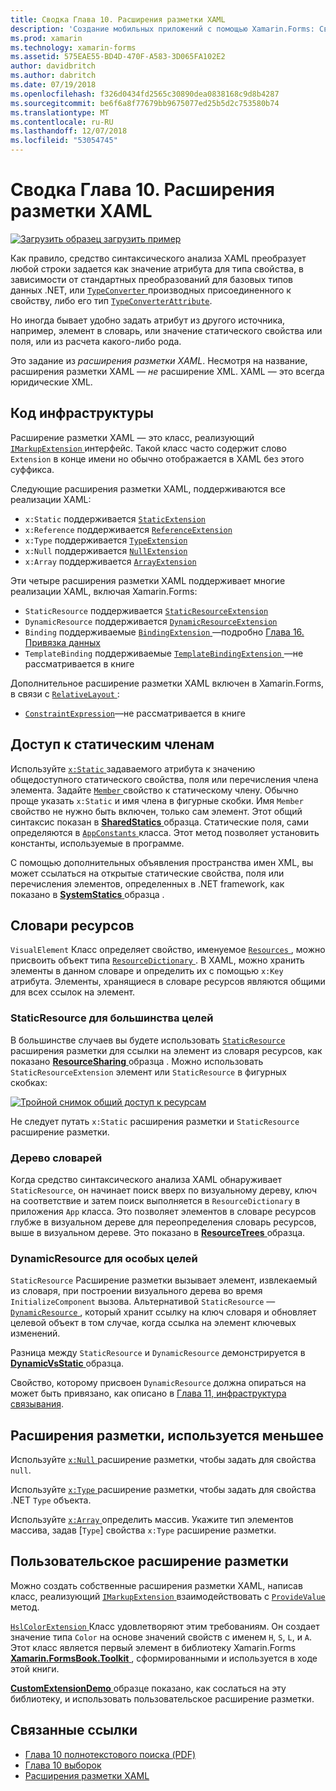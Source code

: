 ```yaml
---
title: Сводка Глава 10. Расширения разметки XAML
description: 'Создание мобильных приложений с помощью Xamarin.Forms: Сводка Глава 10. Расширения разметки XAML'
ms.prod: xamarin
ms.technology: xamarin-forms
ms.assetid: 575EAE55-BD4D-470F-A583-3D065FA102E2
author: davidbritch
ms.author: dabritch
ms.date: 07/19/2018
ms.openlocfilehash: f326d0434fd2565c30890dea0838168c9d8b4287
ms.sourcegitcommit: be6f6a8f77679bb9675077ed25b5d2c753580b74
ms.translationtype: MT
ms.contentlocale: ru-RU
ms.lasthandoff: 12/07/2018
ms.locfileid: "53054745"
---
```

# <a name="summary-of-chapter-10-xaml-markup-extensions"></a>Сводка Глава 10. Расширения разметки XAML

[![Загрузить образец](~/media/shared/download.png) загрузить пример](https://github.com/xamarin/xamarin-forms-book-samples/tree/master/Chapter10)

Как правило, средство синтаксического анализа XAML преобразует любой строки задается как значение атрибута для типа свойства, в зависимости от стандартных преобразований для базовых типов данных .NET, или [ `TypeConverter` ](xref:Xamarin.Forms.TypeConverter) производных присоединенного к свойству, либо его тип [`TypeConverterAttribute`](xref:Xamarin.Forms.TypeConverterAttribute).

Но иногда бывает удобно задать атрибут из другого источника, например, элемент в словарь, или значение статического свойства или поля, или из расчета какого-либо рода.

Это задание из *расширения разметки XAML*. Несмотря на название, расширения разметки XAML — *не* расширение XML. XAML — это всегда юридические XML.

## <a name="the-code-infrastructure"></a>Код инфраструктуры

Расширение разметки XAML — это класс, реализующий [ `IMarkupExtension` ](xref:Xamarin.Forms.Xaml.IMarkupExtension) интерфейс. Такой класс часто содержит слово `Extension` в конце имени но обычно отображается в XAML без этого суффикса.

Следующие расширения разметки XAML, поддерживаются все реализации XAML:

- `x:Static` поддерживается [`StaticExtension`](xref:Xamarin.Forms.Xaml.StaticExtension)
- `x:Reference` поддерживается [`ReferenceExtension`](xref:Xamarin.Forms.Xaml.ReferenceExtension)
- `x:Type` поддерживается [`TypeExtension`](xref:Xamarin.Forms.Xaml.TypeExtension)
- `x:Null` поддерживается [`NullExtension`](xref:Xamarin.Forms.Xaml.NullExtension)
- `x:Array` поддерживается [`ArrayExtension`](xref:Xamarin.Forms.Xaml.ArrayExtension)

Эти четыре расширения разметки XAML поддерживает многие реализации XAML, включая Xamarin.Forms:

- `StaticResource` поддерживается [`StaticResourceExtension`](xref:Xamarin.Forms.Xaml.StaticResourceExtension)
- `DynamicResource` поддерживается [`DynamicResourceExtension`](xref:Xamarin.Forms.Xaml.DynamicResourceExtension)
- `Binding` поддерживаемые [ `BindingExtension` ](xref:Xamarin.Forms.Xaml.BindingExtension) &mdash;подробно [Глава 16. Привязка данных](#chapter16)
- `TemplateBinding` поддерживаемые [ `TemplateBindingExtension` ](xref:Xamarin.Forms.Xaml.TemplateBindingExtension) &mdash;не рассматривается в книге

Дополнительное расширение разметки XAML включен в Xamarin.Forms, в связи с [ `RelativeLayout` ](xref:Xamarin.Forms.RelativeLayout):

- [`ConstraintExpression`](xref:Xamarin.Forms.ConstraintExpression)&mdash;не рассматривается в книге

## <a name="accessing-static-members"></a>Доступ к статическим членам

Используйте [ `x:Static` ](xref:Xamarin.Forms.Xaml.StaticExtension) задаваемого атрибута к значению общедоступного статического свойства, поля или перечисления члена элемента. Задайте [ `Member` ](xref:Xamarin.Forms.Xaml.StaticExtension.Member) свойство к статическому члену. Обычно проще указать `x:Static` и имя члена в фигурные скобки. Имя `Member` свойство не нужно быть включен, только сам элемент. Этот общий синтаксис показан в [ **SharedStatics** ](https://github.com/xamarin/xamarin-forms-book-samples/tree/master/Chapter10/SharedStatics) образца. Статические поля, сами определяются в [ `AppConstants` ](https://github.com/xamarin/xamarin-forms-book-samples/blob/master/Chapter10/SharedStatics/SharedStatics/SharedStatics/AppConstants.cs) класса. Этот метод позволяет установить константы, используемые в программе.

С помощью дополнительных объявления пространства имен XML, вы может ссылаться на открытые статические свойства, поля или перечисления элементов, определенных в .NET framework, как показано в [ **SystemStatics** ](https://github.com/xamarin/xamarin-forms-book-samples/tree/master/Chapter10/SystemStatics) образца .

## <a name="resource-dictionaries"></a>Словари ресурсов

`VisualElement` Класс определяет свойство, именуемое [ `Resources` ](xref:Xamarin.Forms.VisualElement.Resources) , можно присвоить объект типа [ `ResourceDictionary` ](xref:Xamarin.Forms.ResourceDictionary). В XAML, можно хранить элементы в данном словаре и определить их с помощью `x:Key` атрибута. Элементы, хранящиеся в словаре ресурсов являются общими для всех ссылок на элемент.

### <a name="staticresource-for-most-purposes"></a>StaticResource для большинства целей

В большинстве случаев вы будете использовать [ `StaticResource` ](xref:Xamarin.Forms.Xaml.StaticResourceExtension) расширения разметки для ссылки на элемент из словаря ресурсов, как показано [ **ResourceSharing** ](https://github.com/xamarin/xamarin-forms-book-samples/tree/master/Chapter10/ResourceSharing) образца . Можно использовать `StaticResourceExtension` элемент или `StaticResource` в фигурных скобках:

[![Тройной снимок общий доступ к ресурсам](images/ch10fg03-small.png "общий доступ к ресурсам")](images/ch10fg03-large.png#lightbox "общий доступ к ресурсам")

Не следует путать `x:Static` расширения разметки и `StaticResource` расширение разметки.

### <a name="a-tree-of-dictionaries"></a>Дерево словарей

Когда средство синтаксического анализа XAML обнаруживает `StaticResource`, он начинает поиск вверх по визуальному дереву, ключ на соответствие и затем поиск выполняется в `ResourceDictionary` в приложения `App` класса. Это позволяет элементов в словаре ресурсов глубже в визуальном дереве для переопределения словарь ресурсов, выше в визуальном дереве. Это показано в [ **ResourceTrees** ](https://github.com/xamarin/xamarin-forms-book-samples/tree/master/Chapter10/ResourceTrees) образца.

### <a name="dynamicresource-for-special-purposes"></a>DynamicResource для особых целей

`StaticResource` Расширение разметки вызывает элемент, извлекаемый из словаря, при построении визуального дерева во время `InitializeComponent` вызова. Альтернативой `StaticResource` — [ `DynamicResource` ](xref:Xamarin.Forms.Xaml.DynamicResourceExtension), который хранит ссылку на ключ словаря и обновляет целевой объект в том случае, когда ссылка на элемент ключевых изменений.

Разница между `StaticResource` и `DynamicResource` демонстрируется в [ **DynamicVsStatic** ](https://github.com/xamarin/xamarin-forms-book-samples/tree/master/Chapter10/DynamicVsStatic) образца.

Свойство, которому присвоен `DynamicResource` должна опираться на может быть привязано, как описано в [Глава 11, инфраструктура связывания](chapter11.md).

## <a name="lesser-used-markup-extensions"></a>Расширения разметки, используется меньшее

Используйте [ `x:Null` ](xref:Xamarin.Forms.Xaml.NullExtension) расширение разметки, чтобы задать для свойства `null`.

Используйте [ `x:Type` ](xref:Xamarin.Forms.Xaml.TypeExtension) расширение разметки, чтобы задать для свойства .NET `Type` объекта.

Используйте [ `x:Array` ](xref:Xamarin.Forms.Xaml.ArrayExtension) определить массив. Укажите тип элементов массива, задав [`Type`] свойства `x:Type` расширение разметки.

## <a name="a-custom-markup-extension"></a>Пользовательское расширение разметки

Можно создать собственные расширения разметки XAML, написав класс, реализующий [ `IMarkupExtension` ](xref:Xamarin.Forms.Xaml.IMarkupExtension) взаимодействовать с [ `ProvideValue` ](xref:Xamarin.Forms.Xaml.IMarkupExtension.ProvideValue(System.IServiceProvider)) метод.

[ `HslColorExtension` ](https://github.com/xamarin/xamarin-forms-book-samples/blob/master/Libraries/Xamarin.FormsBook.Toolkit/Xamarin.FormsBook.Toolkit/HslColorExtension.cs) Класс удовлетворяют этим требованиям. Он создает значение типа `Color` на основе значений свойств с именем `H`, `S`, `L`, и `A`. Этот класс является первый элемент в библиотеку Xamarin.Forms [ **Xamarin.FormsBook.Toolkit** ](https://github.com/xamarin/xamarin-forms-book-samples/tree/master/Libraries/Xamarin.FormsBook.Toolkit) , сформированными и используется в ходе этой книги.

[ **CustomExtensionDemo** ](https://github.com/xamarin/xamarin-forms-book-samples/tree/master/Chapter10/CustomExtensionDemo) образце показано, как сослаться на эту библиотеку, и использовать пользовательское расширение разметки.

## <a name="related-links"></a>Связанные ссылки

- [Глава 10 полнотекстового поиска (PDF)](https://download.xamarin.com/developer/xamarin-forms-book/XamarinFormsBook-Ch10-Apr2016.pdf)
- [Глава 10 выборок](https://github.com/xamarin/xamarin-forms-book-samples/tree/master/Chapter10)
- [Расширения разметки XAML](~/xamarin-forms/xaml/markup-extensions/index.md)
